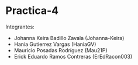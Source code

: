 # Practica-4
Integrantes:
- Johanna Keira Badillo Zavala (Johanna-Keira)
- Hania Gutierrez Vargas (HaniaGV)
- Mauricio Posadas Rodríguez (Mau21P)
- Erick Eduardo Ramos Contreras (ErEdRacon003)
